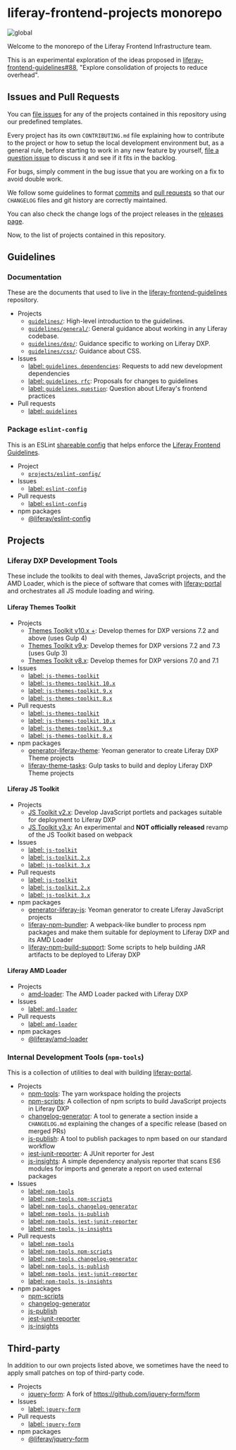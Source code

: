 # liferay-frontend-projects monorepo

![global](https://github.com/liferay/liferay-frontend-projects/workflows/global/badge.svg)

Welcome to the monorepo of the Liferay Frontend Infrastructure team.

This is an experimental exploration of the ideas proposed in [liferay-frontend-guidelines#88](https://github.com/liferay/liferay-frontend-guidelines/issues/88), "Explore consolidation of projects to reduce overhead".

## Issues and Pull Requests

You can [file issues](https://github.com/liferay/liferay-frontend-projects/issues/new/choose) for any of the projects contained in this repository using our predefined templates.

Every project has its own `CONTRIBUTING.md` file explaining how to contribute to the project or how to setup the local development environment but, as a general rule, before starting to work in any new feature by yourself, [file a question issue](https://github.com/liferay/liferay-frontend-projects/issues/new/choose) to discuss it and see if it fits in the backlog.

For bugs, simply comment in the bug issue that you are working on a fix to avoid double work.

We follow some guidelines to format [commits](https://github.com/liferay/liferay-frontend-projects/blob/master/guidelines/general/commit_messages.md) and [pull requests](https://github.com/liferay/liferay-frontend-projects/blob/master/guidelines/general/pull_requests.md) so that our `CHANGELOG` files and git history are correctly maintained.

You can also check the change logs of the project releases in the [releases page](https://github.com/liferay/liferay-frontend-projects/releases).

Now, to the list of projects contained in this repository.

## Guidelines

### Documentation

These are the documents that used to live in the [liferay-frontend-guidelines](https://github.com/liferay/liferay-frontend-guidelines) repository.

-   Projects
    -   [`guidelines/`](guidelines): High-level introduction to the guidelines.
    -   [`guidelines/general/`](guidelines/general): General guidance about working in any Liferay codebase.
    -   [`guidelines/dxp/`](guidelines/dxp): Guidance specific to working on Liferay DXP.
    -   [`guidelines/css/`](guidelines/css): Guidance about CSS.
-   Issues
    -   [label: `guidelines`, `dependencies`](https://github.com/liferay/liferay-frontend-projects/issues?q=is%3Aissue+is%3Aopen+label%3Aguidelines+label%3Adependencies): Requests to add new development dependencies
    -   [label: `guidelines`, `rfc`](https://github.com/liferay/liferay-frontend-projects/issues?q=is%3Aissue+is%3Aopen+label%3Aguidelines+label%3Arfc): Proposals for changes to guidelines
    -   [label: `guidelines`, `question`](https://github.com/liferay/liferay-frontend-projects/issues?q=is%3Aissue+is%3Aopen+label%3Aguidelines+label%3Aquestion): Question about Liferay's frontend practices
-   Pull requests
    -   [label: `quidelines`](https://github.com/liferay/liferay-frontend-projects/pulls?q=is%3Apr+label%3Aguidelines+is%3Aopen)

### Package `eslint-config`

This is an ESLint [shareable config](http://eslint.org/docs/developer-guide/shareable-configs.html) that helps enforce the [Liferay Frontend Guidelines](https://github.com/liferay/liferay-frontend-guidelines).

-   Project
    -   [`projects/eslint-config/`](./projects/eslint-config)
-   Issues
    -   [label: `eslint-config`](https://github.com/liferay/liferay-frontend-projects/issues?q=is%3Aissue+is%3Aopen+label%3Aeslint-config)
-   Pull requests
    -   [label: `eslint-config`](https://github.com/liferay/liferay-frontend-projects/pulls?q=is%3Apr+label%3Aeslint-config+is%3Aopen)
-   npm packages
    -   [@liferay/eslint-config](https://www.npmjs.com/package/@liferay/eslint-config)

## Projects

### Liferay DXP Development Tools

These include the toolkits to deal with themes, JavaScript projects, and the AMD Loader, which is the piece of software that comes with [liferay-portal](https://github.com/liferay/liferay-portal) and orchestrates all JS module loading and wiring.

#### Liferay Themes Toolkit

-   Projects
    -   [Themes Toolkit v10.x +](./projects/js-themes-toolkit): Develop themes for DXP versions 7.2 and above (uses Gulp 4)
    -   [Themes Toolkit v9.x](./maintenance/projects/js-themes-toolkit-v9-x): Develop themes for DXP versions 7.2 and 7.3 (uses Gulp 3)
    -   [Themes Toolkit v8.x](./maintenance/projects/js-themes-toolkit-v8-x): Develop themes for DXP versions 7.0 and 7.1
-   Issues
    -   [label: `js-themes-toolkit`](https://github.com/liferay/liferay-frontend-projects/issues?q=is%3Aissue+is%3Aopen+label%3Ajs-themes-toolkit)
    -   [label: `js-themes-toolkit`, `10.x`](https://github.com/liferay/liferay-frontend-projects/issues?q=is%3Aissue+is%3Aopen+label%3Ajs-themes-toolkit+label%3A10.x)
    -   [label: `js-themes-toolkit`, `9.x`](https://github.com/liferay/liferay-frontend-projects/issues?q=is%3Aissue+is%3Aopen+label%3Ajs-themes-toolkit+label%3A9.x)
    -   [label: `js-themes-toolkit`, `8.x`](https://github.com/liferay/liferay-frontend-projects/issues?q=is%3Aissue+is%3Aopen+label%3Ajs-themes-toolkit+label%3A8.x)
-   Pull requests
    -   [label: `js-themes-toolkit`](https://github.com/liferay/liferay-frontend-projects/pulls?q=is%3Apr+is%3Aopen+label%3Ajs-themes-toolkit)
    -   [label: `js-themes-toolkit`, `10.x`](https://github.com/liferay/liferay-frontend-projects/pulls?q=is%3Apr+is%3Aopen+label%3Ajs-themes-toolkit+label%3A10.x)
    -   [label: `js-themes-toolkit`, `9.x`](https://github.com/liferay/liferay-frontend-projects/pulls?q=is%3Apr+is%3Aopen+label%3Ajs-themes-toolkit+label%3A9.x)
    -   [label: `js-themes-toolkit`, `8.x`](https://github.com/liferay/liferay-frontend-projects/pulls?q=is%3Apr+is%3Aopen+label%3Ajs-themes-toolkit+label%3A8.x)
-   npm packages
    -   [generator-liferay-theme](https://www.npmjs.com/package/generator-liferay-theme): Yeoman generator to create Liferay DXP Theme projects
    -   [liferay-theme-tasks](https://www.npmjs.com/package/liferay-theme-tasks): Gulp tasks to build and deploy Liferay DXP Theme projects

#### Liferay JS Toolkit

-   Projects
    -   [JS Toolkit v2.x](./maintenance/projects/js-toolkit): Develop JavaScript portlets and packages suitable for deployment to Liferay DXP
    -   [JS Toolkit v3.x](./projects/js-toolkit): An experimental and **NOT officially released** revamp of the JS Toolkit based on webpack
-   Issues
    -   [label: `js-toolkit`](https://github.com/liferay/liferay-frontend-projects/issues?q=is%3Aissue+is%3Aopen+label%3Ajs-toolkit)
    -   [label: `js-toolkit`, `2.x`](https://github.com/liferay/liferay-frontend-projects/issues?q=is%3Aissue+is%3Aopen+label%3Ajs-toolkit+label%3A2.x)
    -   [label: `js-toolkit`, `3.x`](https://github.com/liferay/liferay-frontend-projects/issues?q=is%3Aissue+is%3Aopen+label%3Ajs-toolkit+label%3A3.x)
-   Pull requests
    -   [label: `js-toolkit`](https://github.com/liferay/liferay-frontend-projects/pulls?q=is%3Apr+is%3Aopen+label%3Ajs-toolkit)
    -   [label: `js-toolkit`, `2.x`](https://github.com/liferay/liferay-frontend-projects/pulls?q=is%3Apr+is%3Aopen+label%3Ajs-toolkit+label%3A2.x)
    -   [label: `js-toolkit`, `3.x`](https://github.com/liferay/liferay-frontend-projects/pulls?q=is%3Apr+is%3Aopen+label%3Ajs-toolkit+label%3A3.x)
-   npm packages
    -   [generator-liferay-js](https://www.npmjs.com/package/generator-liferay-js): Yeoman generator to create Liferay JavaScript projects
    -   [liferay-npm-bundler](https://www.npmjs.com/package/liferay-npm-bundler): A webpack-like bundler to process npm packages and make them suitable for deployment to Liferay DXP and its AMD Loader
    -   [liferay-npm-build-support](https://www.npmjs.com/package/liferay-npm-build-support): Some scripts to help building JAR artifacts to be deployed to Liferay DXP

#### Liferay AMD Loader

-   Projects
    -   [amd-loader](./projects/amd-loader): The AMD Loader packed with Liferay DXP
-   Issues
    -   [label: `amd-loader`](https://github.com/liferay/liferay-frontend-projects/issues?q=is%3Aissue+is%3Aopen+label%3Aamd-loader)
-   Pull requests
    -   [label: `amd-loader`](https://github.com/liferay/liferay-frontend-projects/pulls?q=is%3Apr+is%3Aopen+label%3Aamd-loader)
-   npm packages
    -   [@liferay/amd-loader](https://www.npmjs.com/package/@liferay/amd-loader)

### Internal Development Tools (`npm-tools`)

This is a collection of utilities to deal with building [liferay-portal](https://github.com/liferay/liferay-portal).

-   Projects
    -   [npm-tools](./projects/npm-tools): The yarn workspace holding the projects
    -   [npm-scripts](./projects/npm-tools/packages/npm-scripts): A collection of npm scripts to build JavaScript projects in Liferay DXP
    -   [changelog-generator](./projects/npm-tools/packages/changelog-generator): A tool to generate a section inside a `CHANGELOG.md` explaining the changes of a specific release (based on merged PRs)
    -   [js-publish](./projects/npm-tools/packages/js-publish): A tool to publish packages to npm based on our standard workflow
    -   [jest-junit-reporter](./projects/npm-tools/packages/jest-junit-reporter): A JUnit reporter for Jest
    -   [js-insights](./projects/npm-tools/packages/js-insights): A simple dependency analysis reporter that scans ES6 modules for imports and generate a report on used external packages
-   Issues
    -   [label: `npm-tools`](https://github.com/liferay/liferay-frontend-projects/issues?q=is%3Aissue+is%3Aopen+label%3Anpm-tools)
    -   [label: `npm-tools`, `npm-scripts`](https://github.com/liferay/liferay-frontend-projects/issues?q=is%3Aissue+is%3Aopen+label%3Anpm-tools+label%3Anpm-scripts)
    -   [label: `npm-tools`, `changelog-generator`](https://github.com/liferay/liferay-frontend-projects/issues?q=is%3Aissue+is%3Aopen+label%3Anpm-tools+label%3Achangelog-generator)
    -   [label: `npm-tools`, `js-publish`](https://github.com/liferay/liferay-frontend-projects/issues?q=is%3Aissue+is%3Aopen+label%3Anpm-tools+label%3Ajs-publish)
    -   [label: `npm-tools`, `jest-junit-reporter`](https://github.com/liferay/liferay-frontend-projects/issues?q=is%3Aissue+is%3Aopen+label%3Anpm-tools+label%3Ajest-junit-reporter)
    -   [label: `npm-tools`, `js-insights`](https://github.com/liferay/liferay-frontend-projects/issues?q=is%3Aissue+is%3Aopen+label%3Anpm-tools+label%3Ajs-insights)
-   Pull requests
    -   [label: `npm-tools`](https://github.com/liferay/liferay-frontend-projects/pulls?q=is%3Apr+is%3Aopen+label%3Anpm-tools)
    -   [label: `npm-tools`, `npm-scripts`](https://github.com/liferay/liferay-frontend-projects/pulls?q=is%3Apr+is%3Aopen+label%3Anpm-tools+label%3Anpm-scripts)
    -   [label: `npm-tools`, `changelog-generator`](https://github.com/liferay/liferay-frontend-projects/pulls?q=is%3Apr+is%3Aopen+label%3Anpm-tools+label%3Achangelog-generator)
    -   [label: `npm-tools`, `js-publish`](https://github.com/liferay/liferay-frontend-projects/pulls?q=is%3Apr+is%3Aopen+label%3Anpm-tools+label%3Ajs-publish)
    -   [label: `npm-tools`, `jest-junit-reporter`](https://github.com/liferay/liferay-frontend-projects/pulls?q=is%3Apr+is%3Aopen+label%3Anpm-tools+label%3Ajest-junit-reporter)
    -   [label: `npm-tools`, `js-insights`](https://github.com/liferay/liferay-frontend-projects/pulls?q=is%3Apr+is%3Aopen+label%3Anpm-tools+label%3Ajs-insights)
-   npm packages
    -   [npm-scripts](https://www.npmjs.com/package/@liferay/npm-scripts)
    -   [changelog-generator](https://www.npmjs.com/package/@liferay/changelog-generator)
    -   [js-publish](https://www.npmjs.com/package/@liferay/js-publish)
    -   [jest-junit-reporter](https://www.npmjs.com/package/@liferay/jest-junit-reporter)
    -   [js-insights](https://www.npmjs.com/package/@liferay/js-insights)

## Third-party

In addition to our own projects listed above, we sometimes have the need to apply small patches on top of third-party code.

-   Projects
    -   [jquery-form](./third-party/projects/jquery-form): A fork of https://github.com/jquery-form/form
-   Issues
    -   [label: `jquery-form`](https://github.com/liferay/liferay-frontend-projects/issues?q=is%3Aissue+is%3Aopen+label%3Ajquery-form)
-   Pull requests
    -   [label: `jquery-form`](https://github.com/liferay/liferay-frontend-projects/pulls?q=is%3Apr+is%3Aopen+label%3Ajquery-form)
-   npm packages
    -   [@liferay/jquery-form](https://www.npmjs.com/package/@liferay/jquery-form)
